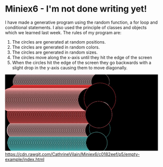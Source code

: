# Miniex6 - I'm not done writing yet! 
I have made a generative program using the random function, a  for loop and conditional statements. I also used the principle of classes and objects which we learned last week. The rules of my program are: 

1. The circles are generated at random positions.  
2. The circles are generated in random colors. 
3. The circles are generated in random sizes. 
4. The circles move along the x-axis until they hit the edge of the screen
5. When the circles hit the edge of the screen they go backwards with a slight drop in the y-axis causing them to move diagonally. 

![alt text](miniex6.JPG)
https://cdn.rawgit.com/CathrineVilain/Miniex6/c0182eef/p5/empty-example/index.html
